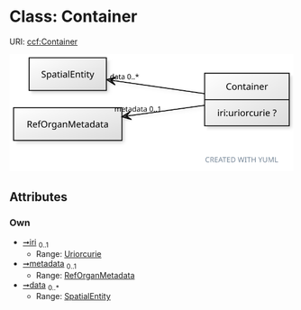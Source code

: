 
# Class: Container



URI: [ccf:Container](http://purl.org/ccf/Container)


[![img](images/Container.svg)](images/Container.svg)

## Attributes


### Own

 * [➞iri](container__iri.md)  <sub>0..1</sub>
     * Range: [Uriorcurie](types/Uriorcurie.md)
 * [➞metadata](container__metadata.md)  <sub>0..1</sub>
     * Range: [RefOrganMetadata](RefOrganMetadata.md)
 * [➞data](container__data.md)  <sub>0..\*</sub>
     * Range: [SpatialEntity](SpatialEntity.md)
